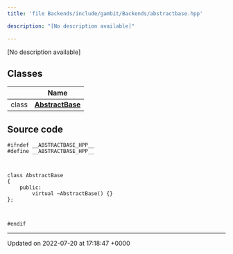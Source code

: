```yaml
---
title: 'file Backends/include/gambit/Backends/abstractbase.hpp'

description: "[No description available]"

---
```







[No description available]

## Classes

|                | Name           |
| -------------- | -------------- |
| class | **[AbstractBase](/documentation/code/classes/classabstractbase/)**  |




## Source code

```
#ifndef __ABSTRACTBASE_HPP__
#define __ABSTRACTBASE_HPP__



class AbstractBase
{
    public:
        virtual ~AbstractBase() {}
};



#endif
```


-------------------------------

Updated on 2022-07-20 at 17:18:47 +0000
